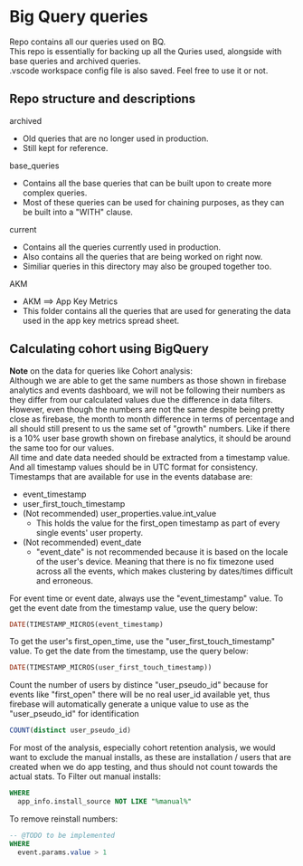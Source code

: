 # Big Query queries
Repo contains all our queries used on BQ.  
This repo is essentially for backing up all the Quries used, alongside with base queries and archived queries.  
.vscode workspace config file is also saved. Feel free to use it or not.  


## Repo structure and descriptions
archived
- Old queries that are no longer used in production.
- Still kept for reference.

base_queries
- Contains all the base queries that can be built upon to create more complex queries.
- Most of these queries can be used for chaining purposes, as they can be built into a "WITH" clause.

current
- Contains all the queries currently used in production.
- Also contains all the queries that are being worked on right now.
- Similiar queries in this directory may also be grouped together too.

AKM
- AKM ==> App Key Metrics
- This folder contains all the queries that are used for generating the data used in the app key metrics spread sheet.

## Calculating cohort using BigQuery
**Note** on the data for queries like Cohort analysis:  
Although we are able to get the same numbers as those shown in firebase analytics and events dashboard, we will not be following their numbers as they differ from our calculated values due the difference in data filters. However, even though the numbers are not the same despite being pretty close as firebase, the month to month difference in terms of percentage and all should still present to us the same set of "growth" numbers. Like if there is a 10% user base growth shown on firebase analytics, it should be around the same too for our values.  
All time and date data needed should be extracted from a timestamp value. And all timestamp values should be in UTC format for consistency. Timestamps that are available for use in the events database are:
- event_timestamp
- user_first_touch_timestamp
- (Not recommended)  user_properties.value.int_value
    - This holds the value for the first_open timestamp as part of every single events' user property.
- (Not recommended)  event_date
    - "event_date" is not recommended because it is based on the locale of the user's device. Meaning that there is no fix timezone used across all the events, which makes clustering by dates/times difficult and erroneous.

For event time or event date, always use the "event_timestamp" value. To get the event date from the timestamp value, use the query below:
```sql
DATE(TIMESTAMP_MICROS(event_timestamp)
```
To get the user's first_open_time, use the "user_first_touch_timestamp" value. To get the date from the timestamp, use the query below:
```sql
DATE(TIMESTAMP_MICROS(user_first_touch_timestamp))
```
Count the number of users by distince "user_pseudo_id" because for events like "first_open" there will be no real user_id available yet, thus firebase will automatically generate a unique value to use as the "user_pseudo_id" for identification
```sql
COUNT(distinct user_pseudo_id)
```
For most of the analysis, especially cohort retention analysis, we would want to exclude the manual installs, as these are installation / users that are created when we do app testing, and thus should not count towards the actual stats. To Filter out manual installs:
```sql
WHERE
  app_info.install_source NOT LIKE "%manual%"
```
To remove reinstall numbers:
```sql
-- @TODO to be implemented
WHERE
  event.params.value > 1
```